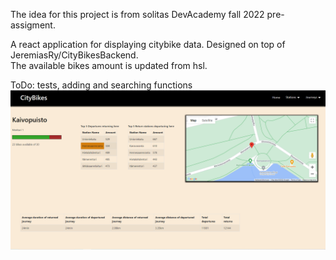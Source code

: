 The idea for this project is from solitas DevAcademy fall 2022 pre-assigment.

A react application for displaying citybike data. Designed on top of JeremiasRy/CityBikesBackend. <br/> 
The available bikes amount is updated from hsl.

ToDo: tests, adding and searching functions
![alt text](https://github.com/JeremiasRy/citybikes-frontend/blob/master/CityAppPic.png?raw=true)
